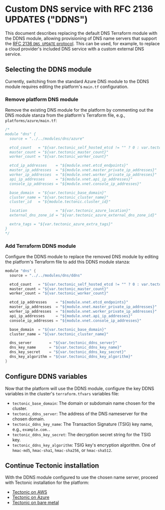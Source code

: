 # Custom DNS service with RFC 2136 UPDATES ("DDNS")

This document describes replacing the default DNS Terraform module with the DDNS module, allowing provisioning of DNS name servers that support the [RFC 2136 `DNS UPDATE` protocol][rfc2136]. This can be used, for example, to replace a cloud provider's included DNS service with a custom external DNS service.

## Selecting the DDNS module

Currently, switching from the standard Azure DNS module to the DDNS module requires editing the platform's `main.tf` configuration.

### Remove platform DNS module

Remove the existing DNS module for the platform by commenting out the DNS module stanza from the platform's Terraform file, e.g., `platforms/azure/main.tf`:

```go
/*
module "dns" {
  source = "../../modules/dns/azure"

  etcd_count   = "${var.tectonic_self_hosted_etcd != "" ? 0 : var.tectonic_etcd_count}"
  master_count = "${var.tectonic_master_count}"
  worker_count = "${var.tectonic_worker_count}"

  etcd_ip_addresses    = "${module.vnet.etcd_endpoints}"
  master_ip_addresses  = "${module.vnet.master_private_ip_addresses}"
  worker_ip_addresses  = "${module.vnet.worker_private_ip_addresses}"
  api_ip_addresses     = "${module.vnet.api_ip_addresses}"
  console_ip_addresses = "${module.vnet.console_ip_addresses}"

  base_domain  = "${var.tectonic_base_domain}"
  cluster_name = "${var.tectonic_cluster_name}"
  cluster_id   = "${module.tectonic.cluster_id}"

  location             = "${var.tectonic_azure_location}"
  external_dns_zone_id = "${var.tectonic_azure_external_dns_zone_id}"

  extra_tags = "${var.tectonic_azure_extra_tags}"
}
*/
```

### Add Terraform DDNS module

Configure the DDNS module to replace the removed DNS module by editing the platform's Terraform file to add this DDNS module stanza:

```go
module "dns" {
  source = "../../modules/dns/ddns"

  etcd_count   = "${var.tectonic_self_hosted_etcd != "" ? 0 : var.tectonic_etcd_count}"
  master_count = "${var.tectonic_master_count}"
  worker_count = "${var.tectonic_worker_count}"

  etcd_ip_addresses    = "${module.vnet.etcd_endpoints}"
  master_ip_addresses  = "${module.vnet.master_private_ip_addresses}"
  worker_ip_addresses  = "${module.vnet.worker_private_ip_addresses}"
  api_ip_addresses     = "${module.vnet.api_ip_addresses}"
  console_ip_addresses = "${module.vnet.console_ip_addresses}"

  base_domain  = "${var.tectonic_base_domain}"
  cluster_name = "${var.tectonic_cluster_name}"

  dns_server        = "${var.tectonic_ddns_server}"
  dns_key_name      = "${var.tectonic_ddns_key_name}"
  dns_key_secret    = "${var.tectonic_ddns_key_secret}"
  dns_key_algorithm = "${var.tectonic_ddns_key_algorithm}"
}
```

## Configure DDNS variables

Now that the platform will use the DDNS module, configure the key DDNS variables in the cluster's `terraform.tfvars` variables file:

* `tectonic_base_domain`: The domain or subdomain name chosen for the cluster.
* `tectonic_ddns_server`: The address of the DNS nameserver for the chosen domain.
* `tectonic_ddns_key_name`: The Transaction Signature (TSIG) key name, e.g., `example.com.`.
* `tectonic_ddns_key_secret`: The decryption secret string for the TSIG key.
* `tectonic_ddns_key_algorithm`: TSIG key's encryption algorithm. One of `hmac-md5`, `hmac-sha1`, `hmac-sha256`, or `hmac-sha512`.

## Continue Tectonic installation

With the DDNS module configured to use the chosen name server, proceed with Tectonic installation for the platform:

* [Tectonic on AWS][install-aws]
* [Tectonic on Azure][install-azure]
* [Tectonic on bare metal][install-bm]


[install-aws]: ../aws/aws-terraform.md
[install-azure]: ../azure/azure-terraform.md
[install-bm]: ../bare-metal/index.md
[rfc2136]: https://tools.ietf.org/html/rfc2136

